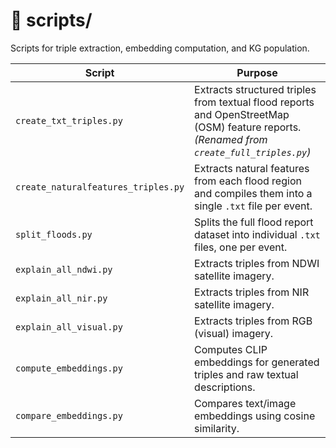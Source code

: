 # 📁 scripts/

Scripts for triple extraction, embedding computation, and KG population.

| Script                              | Purpose                                                                                                                                   |
| ----------------------------------- | ----------------------------------------------------------------------------------------------------------------------------------------- |
| `create_txt_triples.py`             | Extracts structured triples from textual flood reports and OpenStreetMap (OSM) feature reports. *(Renamed from `create_full_triples.py`)* |
| `create_naturalfeatures_triples.py` | Extracts natural features from each flood region and compiles them into a single `.txt` file per event.                                   |
| `split_floods.py`                   | Splits the full flood report dataset into individual `.txt` files, one per event.                                                         |
| `explain_all_ndwi.py`               | Extracts triples from NDWI satellite imagery.                                                                                             |
| `explain_all_nir.py`                | Extracts triples from NIR satellite imagery.                                                                                              |
| `explain_all_visual.py`             | Extracts triples from RGB (visual) imagery.                                                                                               |
| `compute_embeddings.py`             | Computes CLIP embeddings for generated triples and raw textual descriptions.                                                              |
| `compare_embeddings.py`             | Compares text/image embeddings using cosine similarity.                                                                                   |
